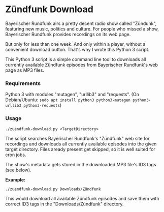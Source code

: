 # Zündfunk Download

Bayerischer Rundfunk airs a pretty decent radio show called "Zündunk", featuring new music, politics and culture.
For people who missed a show, Bayerischer Rundfunk provides recordings on its web page.

But only for less than one week. And only within a player, without a convenient download button.
That's why I wrote this Python 3 script.

This Python 3 script is a simple command line tool to downloads all currently available Zündfunk episodes from Bayerischer Rundfunk's web page as MP3 files.

### Requirements
Python 3 with modules "mutagen", "urllib3" and "requests".
(On Debian/Ubuntu: `sudo apt install python3 python3-mutagen python3-urllib3 python3-requests`)

### Usage
```./zuendfunk-download.py <TargetDirectory>```

The script searches Bayerischer Rundfunk's "Zündfunk" web site for recordings and downloads all currently available episodes into the given target directory.
Files aready present get skipped, so it is well suited for cron jobs.

The show's metadata gets stored in the downloaded MP3 file's ID3 tags (see below).


**Example:**

```./zuendfunk-download.py Downloads/Zündfunk```

This would download all available Zündfunk episodes and save them with correct ID3 tags in the "Downloads/Zündfunk" directory.

